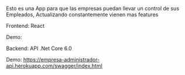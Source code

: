 Esto es una App para que las empresas puedan llevar un control de sus Empleados, Actualizando constantemente vienen mas features

Frontend: React

Demo: 

Backend: API .Net Core 6.0

Demo: https://empresa-administrador-api.herokuapp.com/swagger/index.html